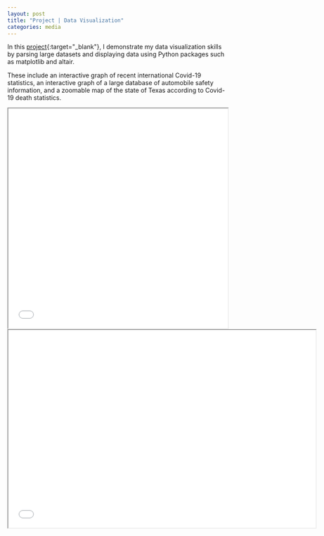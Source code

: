 ```yaml
---
layout: post
title: "Project | Data Visualization"
categories: media
---
```




In this [project](/assets/PortfolioDataViz.ipynb){:target="_blank"}, I demonstrate my data visualization skills by parsing large datasets and displaying data using Python packages such as matplotlib and altair.

These include an interactive graph of recent international Covid-19 statistics, an interactive graph of a large database of automobile safety information, and a zoomable map of the state of Texas according to Covid-19 death statistics. 

<iframe src="/assets/CarSelector.html" Height = "500" Width = "500" ></iframe>

<iframe src="/assets/WeatherBarChart.html" Height = "450" Width = "700" ></iframe>



